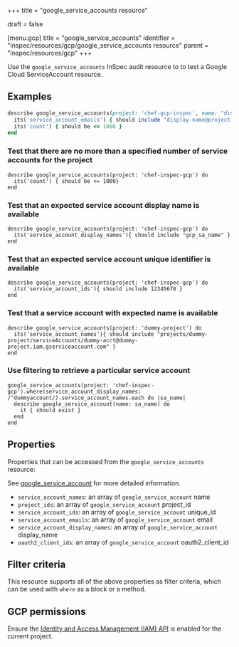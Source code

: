 +++
title = "google_service_accounts resource"

draft = false


[menu.gcp]
title = "google_service_accounts"
identifier = "inspec/resources/gcp/google_service_accounts resource"
parent = "inspec/resources/gcp"
+++

Use the `google_service_accounts` InSpec audit resource to to test a Google Cloud ServiceAccount resource.

## Examples

```ruby
describe google_service_accounts(project: 'chef-gcp-inspec', name: "display-name@project-id.iam.gserviceaccount.com") do
  its('service_account_emails') { should include "display-name@project-id.iam.gserviceaccount.com" }
  its('count') { should be <= 1000 }
end
```

### Test that there are no more than a specified number of service accounts for the project

    describe google_service_accounts(project: 'chef-inspec-gcp') do
      its('count') { should be <= 1000}
    end

### Test that an expected service account display name is available

    describe google_service_accounts(project: 'chef-inspec-gcp') do
      its('service_account_display_names'){ should include "gcp_sa_name" }
    end
    
### Test that an expected service account unique identifier is available

    describe google_service_accounts(project: 'chef-inspec-gcp') do
      its('service_account_ids'){ should include 12345678 }
    end    

### Test that a service account with expected name is available

    describe google_service_accounts(project: 'dummy-project') do
      its('service_account_names'){ should include "projects/dummy-project/serviceAccounts/dummy-acct@dummy-project.iam.gserviceaccount.com" }
    end

### Use filtering to retrieve a particular service account

    google_service_accounts(project: 'chef-inspec-gcp').where(service_account_display_names: /^dummyaccount/).service_account_names.each do |sa_name|
      describe google_service_account(name: sa_name) do
        it { should exist }
      end
    end

## Properties

Properties that can be accessed from the `google_service_accounts` resource:

See [google_service_account](google_service_account) for more detailed information.

  * `service_account_names`: an array of `google_service_account` name
  * `project_ids`: an array of `google_service_account` project_id
  * `service_account_ids`: an array of `google_service_account` unique_id
  * `service_account_emails`: an array of `google_service_account` email
  * `service_account_display_names`: an array of `google_service_account` display_name
  * `oauth2_client_ids`: an array of `google_service_account` oauth2_client_id

## Filter criteria

This resource supports all of the above properties as filter criteria, which can be used
with `where` as a block or a method.

## GCP permissions

Ensure the [Identity and Access Management (IAM) API](https://console.cloud.google.com/apis/library/iam.googleapis.com/) is enabled for the current project.
